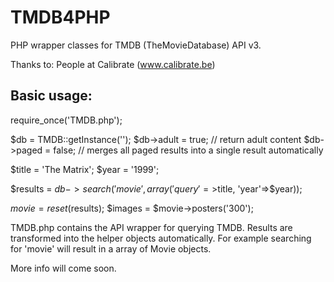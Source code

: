 TMDB4PHP
========

PHP wrapper classes for TMDB (TheMovieDatabase) API v3.

Thanks to:
People at Calibrate (www.calibrate.be)


Basic usage:
-----------
require_once('TMDB.php');

$db = TMDB::getInstance('<your api-key>');
$db->adult = true;  // return adult content
$db->paged = false; // merges all paged results into a single result automatically

$title = 'The Matrix';
$year = '1999';

$results = $db->search('movie', array('query'=>$title, 'year'=>$year));

$movie = reset($results);
$images = $movie->posters('300');

TMDB.php
contains the API wrapper for querying TMDB. Results are transformed into the helper objects automatically. 
For example searching for 'movie' will result in a array of Movie objects.

More info will come soon.
